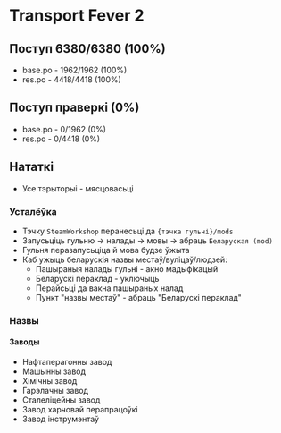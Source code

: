 # Transport Fever 2

## Поступ 6380/6380 (100%)

- base.po - 1962/1962 (100%)
- res.po - 4418/4418 (100%)

## Поступ праверкі (0%)

- base.po - 0/1962 (0%)
- res.po - 0/4418 (0%)

## Нататкі

- Усе тэрыторыі - мясцовасьці

### Усталёўка

- Тэчку `SteamWorkshop` перанесьці да `{тэчка гульні}/mods`
- Запусьціць гульню -> налады -> мовы -> абраць `Беларуская (mod)`
- Гульня перазапусьціца й мова будзе ўжыта
- Каб ужыць беларускія назвы местаў/вуліцаў/людзей:
  - Пашыраныя налады гульні - акно мадыфікацый
  - Беларускі пераклад - уключыць
  - Перайсьці да вакна пашыраных налад
  - Пункт "назвы местаў" - абраць "Беларускі пераклад"

### Назвы

#### Заводы

- Нафтаперагонны завод
- Машынны завод
- Хімічны завод
- Гарэлачны завод
- Сталеліцейны завод
- Завод харчовай перапрацоўкі
- Завод інструмэнтаў
